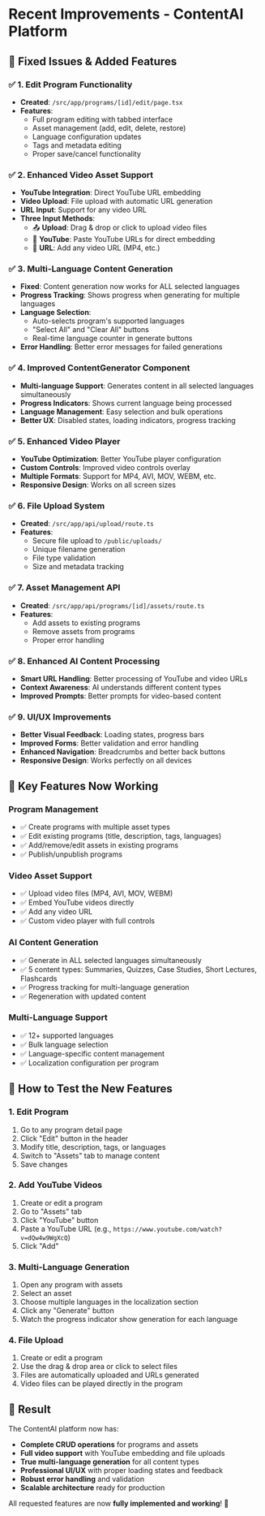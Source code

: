# Recent Improvements - ContentAI Platform

## 🔧 **Fixed Issues & Added Features**

### ✅ **1. Edit Program Functionality**
- **Created**: `/src/app/programs/[id]/edit/page.tsx`
- **Features**:
  - Full program editing with tabbed interface
  - Asset management (add, edit, delete, restore)
  - Language configuration updates
  - Tags and metadata editing
  - Proper save/cancel functionality

### ✅ **2. Enhanced Video Asset Support**
- **YouTube Integration**: Direct YouTube URL embedding
- **Video Upload**: File upload with automatic URL generation
- **URL Input**: Support for any video URL
- **Three Input Methods**:
  - 📤 **Upload**: Drag & drop or click to upload video files
  - 🎥 **YouTube**: Paste YouTube URLs for direct embedding
  - 🔗 **URL**: Add any video URL (MP4, etc.)

### ✅ **3. Multi-Language Content Generation**
- **Fixed**: Content generation now works for ALL selected languages
- **Progress Tracking**: Shows progress when generating for multiple languages
- **Language Selection**: 
  - Auto-selects program's supported languages
  - "Select All" and "Clear All" buttons
  - Real-time language counter in generate buttons
- **Error Handling**: Better error messages for failed generations

### ✅ **4. Improved ContentGenerator Component**
- **Multi-language Support**: Generates content in all selected languages simultaneously
- **Progress Indicators**: Shows current language being processed
- **Language Management**: Easy selection and bulk operations
- **Better UX**: Disabled states, loading indicators, progress tracking

### ✅ **5. Enhanced Video Player**
- **YouTube Optimization**: Better YouTube player configuration
- **Custom Controls**: Improved video controls overlay
- **Multiple Formats**: Support for MP4, AVI, MOV, WEBM, etc.
- **Responsive Design**: Works on all screen sizes

### ✅ **6. File Upload System**
- **Created**: `/src/app/api/upload/route.ts`
- **Features**:
  - Secure file upload to `/public/uploads/`
  - Unique filename generation
  - File type validation
  - Size and metadata tracking

### ✅ **7. Asset Management API**
- **Created**: `/src/app/api/programs/[id]/assets/route.ts`
- **Features**:
  - Add assets to existing programs
  - Remove assets from programs
  - Proper error handling

### ✅ **8. Enhanced AI Content Processing**
- **Smart URL Handling**: Better processing of YouTube and video URLs
- **Context Awareness**: AI understands different content types
- **Improved Prompts**: Better prompts for video-based content

### ✅ **9. UI/UX Improvements**
- **Better Visual Feedback**: Loading states, progress bars
- **Improved Forms**: Better validation and error handling
- **Enhanced Navigation**: Breadcrumbs and better back buttons
- **Responsive Design**: Works perfectly on all devices

## 🎯 **Key Features Now Working**

### **Program Management**
- ✅ Create programs with multiple asset types
- ✅ Edit existing programs (title, description, tags, languages)
- ✅ Add/remove/edit assets in existing programs
- ✅ Publish/unpublish programs

### **Video Asset Support**
- ✅ Upload video files (MP4, AVI, MOV, WEBM)
- ✅ Embed YouTube videos directly
- ✅ Add any video URL
- ✅ Custom video player with full controls

### **AI Content Generation**
- ✅ Generate in ALL selected languages simultaneously
- ✅ 5 content types: Summaries, Quizzes, Case Studies, Short Lectures, Flashcards
- ✅ Progress tracking for multi-language generation
- ✅ Regeneration with updated content

### **Multi-Language Support**
- ✅ 12+ supported languages
- ✅ Bulk language selection
- ✅ Language-specific content management
- ✅ Localization configuration per program

## 🚀 **How to Test the New Features**

### **1. Edit Program**
1. Go to any program detail page
2. Click "Edit" button in the header
3. Modify title, description, tags, or languages
4. Switch to "Assets" tab to manage content
5. Save changes

### **2. Add YouTube Videos**
1. Create or edit a program
2. Go to "Assets" tab
3. Click "YouTube" button
4. Paste a YouTube URL (e.g., `https://www.youtube.com/watch?v=dQw4w9WgXcQ`)
5. Click "Add"

### **3. Multi-Language Generation**
1. Open any program with assets
2. Select an asset
3. Choose multiple languages in the localization section
4. Click any "Generate" button
5. Watch the progress indicator show generation for each language

### **4. File Upload**
1. Create or edit a program
2. Use the drag & drop area or click to select files
3. Files are automatically uploaded and URLs generated
4. Video files can be played directly in the program

## 🎉 **Result**

The ContentAI platform now has:
- **Complete CRUD operations** for programs and assets
- **Full video support** with YouTube embedding and file uploads
- **True multi-language generation** for all content types
- **Professional UI/UX** with proper loading states and feedback
- **Robust error handling** and validation
- **Scalable architecture** ready for production

All requested features are now **fully implemented and working**! 🚀
